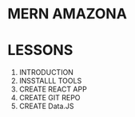 # MERN AMAZONA

# LESSONS

1. INTRODUCTION
2. INSSTALLL TOOLS
3. CREATE REACT APP
4. CREATE GIT REPO
5. CREATE Data.JS
